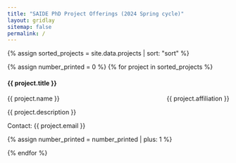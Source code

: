 ```yaml
---
title: "SAIDE PhD Project Offerings (2024 Spring cycle)"
layout: gridlay
sitemap: false
permalink: /
--- 
```


{% assign sorted_projects = site.data.projects | sort: "sort" %}

{% assign number_printed = 0 %}
{% for project in sorted_projects %}

<div class="row">
<h4>{{ project.title }}</h4>
<p>{{ project.name }} <span style="float:right;"> {{ project.affiliation }} </span></p>
<p>{{ project.description }}</p>
<p>Contact: {{ project.email }}</p>
</div>

{% assign number_printed = number_printed | plus: 1 %}

{% endfor %}